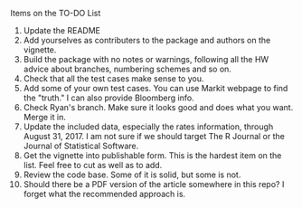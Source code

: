 Items on the TO-DO List

1. Update the README
2. Add yourselves as contributers to the package and authors on the vignette.
3. Build the package with no notes or warnings, following all the HW advice about branches, numbering schemes and so on.
4. Check that all the test cases make sense to you.
5. Add some of your own test cases. You can use Markit webpage to find the "truth." I can also provide Bloomberg info.
6. Check Ryan's branch. Make sure it looks good and does what you want. Merge it in.
7. Update the included data, especially the rates information, through August 31, 2017. I am not sure if we should target The R       Journal or the Journal of Statistical Software.
8. Get the vignette into publishable form. This is the hardest item on the list. Feel free to cut as well as to add.
9. Review the code base. Some of it is solid, but some is not.
10. Should there be a PDF version of the article somewhere in this repo? I forget what the recommended approach is.
